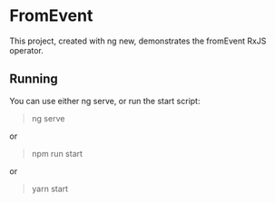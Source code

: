 # FromEvent

This project, created with ng new, demonstrates the fromEvent RxJS operator.

## Running

You can use either ng serve, or run the start script:

> ng serve

or

> npm run start

or

> yarn start
